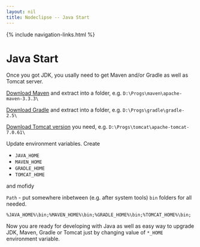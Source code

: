 ```yaml
---
layout: nil
title: Nodeclipse -- Java Start
---
```


<p></p>

{% include navigation-links.html %}

# Java Start

Once you got JDK, you usally need to get Maven and/or Gradle as well as Tomcat server.

[Download Maven](http://maven.apache.org/download.cgi) and extract into a folder, e.g. `D:\Progs\maven\apache-maven-3.3.3\`

[Download Gradle](http://gradle.org/) and extract into a folder, e.g. `D:\Progs\gradle\gradle-2.5\`

[Download Tomcat version](http://tomcat.apache.org/whichversion.html) you need, e.g. `D:\Progs\tomcat\apache-tomcat-7.0.61\` 

Update environment variables. Create

- `JAVA_HOME`
- `MAVEN_HOME`
- `GRADLE_HOME`
- `TOMCAT_HOME`

and mofidy

`Path` - put somewhere inbetween (e.g. after system tools) `bin` folders for all needed. 

`%JAVA_HOME%\bin;%MAVEN_HOME%\bin;%GRADLE_HOME%\bin;%TOMCAT_HOME%\bin;`

Now you are ready for developing with Java as well as easy way to upgrade JDK, Maven, Gradle or Tomcat
just by changing value of `*_HOME` environment variable.
